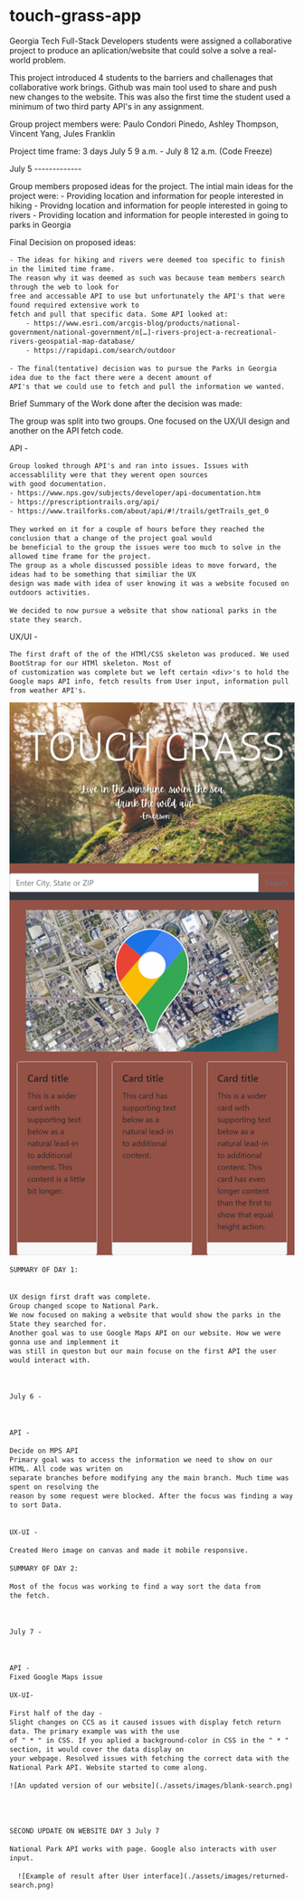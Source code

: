 # touch-grass-app
Georgia Tech Full-Stack Developers students were assigned a collaborative project to produce an aplication/website 
that could solve a solve a real-world problem.

This project introduced 4 students to the barriers and challenages that collaborative work brings. Github was main tool 
used to share and push new changes to the website. This was also the first time the student used a minimum of two third party API's
in any assignment. 
     

Group project members were: Paulo Condori Pinedo, Ashley Thompson, Vincent Yang, Jules Franklin

Project time frame: 3 days July 5 9 a.m. - July 8 12 a.m. (Code Freeze)



July 5 -------------



Group members proposed ideas for the project. The intial main ideas for the project were:
    - Providing location and information for people interested in hiking
    - Providng location and information for people interested in going to rivers
    - Providing location and information for people interested in going to parks in Georgia

Final Decision on proposed ideas:

    - The ideas for hiking and rivers were deemed too specific to finish in the limited time frame.
    The reason why it was deemed as such was because team members search through the web to look for 
    free and accessable API to use but unfortunately the API's that were found required extensive work to 
    fetch and pull that specific data. Some API looked at:
        - https://www.esri.com/arcgis-blog/products/national-government/national-government/n[…]-rivers-project-a-recreational-rivers-geospatial-map-database/
        - https://rapidapi.com/search/outdoor

    - The final(tentative) decision was to pursue the Parks in Georgia idea due to the fact there were a decent amount of 
    API's that we could use to fetch and pull the information we wanted. 

Brief Summary of the Work done after the decision was made:

The group was split into two groups. One focused on the UX/UI design and another on the API fetch code. 

API -

    Group looked through API's and ran into issues. Issues with accessablility were that they werent open sources 
    with good documentation. 
    - https://www.nps.gov/subjects/developer/api-documentation.htm
    - https://prescriptiontrails.org/api/
    - https://www.trailforks.com/about/api/#!/trails/getTrails_get_0

    They worked on it for a couple of hours before they reached the conclusion that a change of the project goal would
    be beneficial to the group the issues were too much to solve in the allowed time frame for the project. 
    The group as a whole discussed possible ideas to move forward, the ideas had to be something that similiar the UX 
    design was made with idea of user knowing it was a website focused on outdoors activities. 

    We decided to now pursue a website that show national parks in the state they search.


UX/UI  -

    The first draft of the of the HTMl/CSS skeleton was produced. We used BootStrap for our HTMl skeleton. Most of 
    of customization was complete but we left certain <div>'s to hold the Google maps API info, fetch results from User input, information pull
    from weather API's.

![Here's our first draft](./assets/images/UX-firstdraft.png)

    SUMMARY OF DAY 1:


    UX design first draft was complete.
    Group changed scope to National Park. 
    We now focused on making a website that would show the parks in the State they searched for.
    Another goal was to use Google Maps API on our website. How we were gonna use and implemment it 
    was still in queston but our main focuse on the first API the user would interact with.

 

    July 6 - 



    API - 

    Decide on MPS API 
    Primary goal was to access the information we need to show on our HTML. All code was writen on 
    separate branches before modifying any the main branch. Much time was spent on resolving the 
    reason by some request were blocked. After the focus was finding a way to sort Data.


    UX-UI -

    Created Hero image on canvas and made it mobile responsive. 

    SUMMARY OF DAY 2:
    
    Most of the focus was working to find a way sort the data from 
    the fetch.
    


    July 7 - 



    API -
    Fixed Google Maps issue 

    UX-UI-

    First half of the day -
    Slight changes on CCS as it caused issues with display fetch return data. The primary example was with the use 
    of " * " in CSS. If you aplied a background-color in CSS in the " * " section, it would cover the data display on 
    your webpage. Resolved issues with fetching the correct data with the National Park API. Website started to come along.

    ![An updated version of our website](./assets/images/blank-search.png)




    SECOND UPDATE ON WEBSITE DAY 3 July 7

    National Park API works with page. Google also interacts with user input.

      ![Example of result after User interface](./assets/images/returned-search.png)

    

